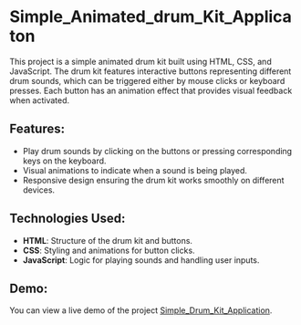 # Simple_Animated_drum_Kit_Applicaton

This project is a simple animated drum kit built using HTML, CSS, and JavaScript. The drum kit features interactive buttons representing different drum sounds, which can be triggered either by mouse clicks or keyboard presses. Each button has an animation effect that provides visual feedback when activated.

## Features:
- Play drum sounds by clicking on the buttons or pressing corresponding keys on the keyboard.
- Visual animations to indicate when a sound is being played.
- Responsive design ensuring the drum kit works smoothly on different devices.

## Technologies Used:
- **HTML**: Structure of the drum kit and buttons.
- **CSS**: Styling and animations for button clicks.
- **JavaScript**: Logic for playing sounds and handling user inputs.

## Demo:
You can view a live demo of the project [Simple_Drum_Kit_Application](https://drunkitttt.netlify.app/).
